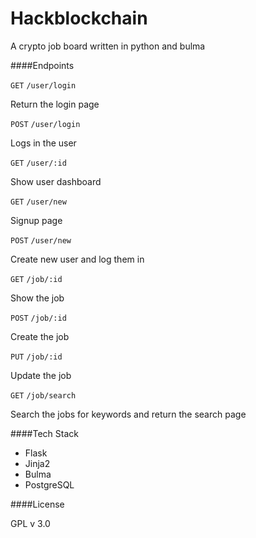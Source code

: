 # Hackblockchain

A crypto job board written in python and bulma

####Endpoints

`GET` `/user/login`

Return the login page

`POST` `/user/login`

Logs in the user

`GET` `/user/:id`

Show user dashboard

`GET` `/user/new`

Signup page

`POST` `/user/new`

Create new user and log them in

`GET` `/job/:id`

Show the job

`POST` `/job/:id`

Create the job

`PUT` `/job/:id`

Update the job

`GET` `/job/search`

Search the jobs for keywords and return the search page

####Tech Stack

* Flask
* Jinja2
* Bulma
* PostgreSQL

####License

GPL v 3.0